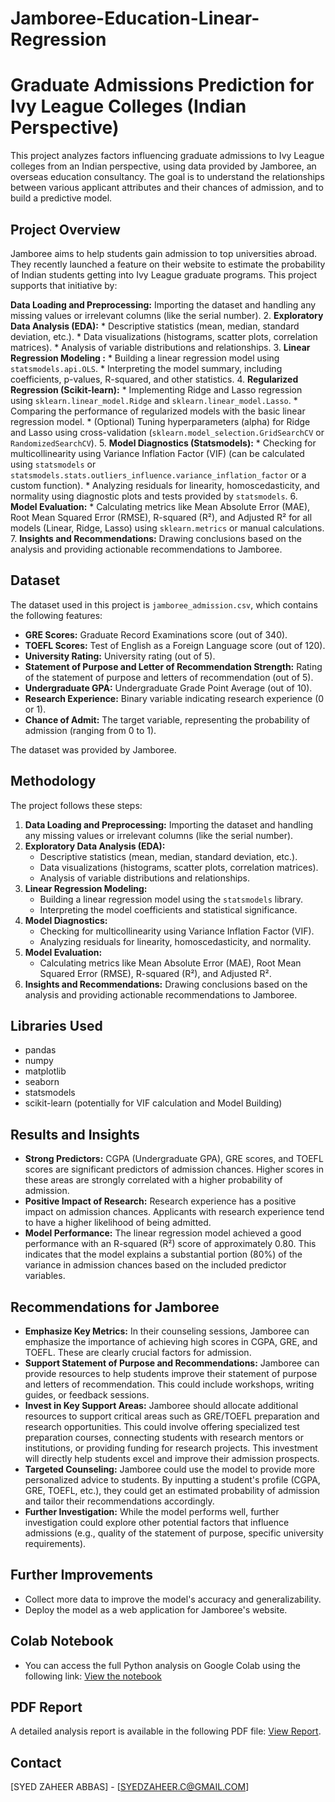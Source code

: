 # Jamboree-Education-Linear-Regression
# Graduate Admissions Prediction for Ivy League Colleges (Indian Perspective)

This project analyzes factors influencing graduate admissions to Ivy League colleges from an Indian perspective, using data provided by Jamboree, an overseas education consultancy. The goal is to understand the relationships between various applicant attributes and their chances of admission, and to build a predictive model.

## Project Overview

Jamboree aims to help students gain admission to top universities abroad. They recently launched a feature on their website to estimate the probability of Indian students getting into Ivy League graduate programs. This project supports that initiative by:

**Data Loading and Preprocessing:** Importing the dataset and handling any missing values or irrelevant columns (like the serial number).
2.  **Exploratory Data Analysis (EDA):**
    *   Descriptive statistics (mean, median, standard deviation, etc.).
    *   Data visualizations (histograms, scatter plots, correlation matrices).
    *   Analysis of variable distributions and relationships.
3.  **Linear Regression Modeling :**
    *   Building a linear regression model using `statsmodels.api.OLS`.
    *   Interpreting the model summary, including coefficients, p-values, R-squared, and other statistics.
4.  **Regularized Regression (Scikit-learn):**
    *   Implementing Ridge and Lasso regression using `sklearn.linear_model.Ridge` and `sklearn.linear_model.Lasso`.
    *   Comparing the performance of regularized models with the basic linear regression model.
    *   (Optional) Tuning hyperparameters (alpha) for Ridge and Lasso using cross-validation (`sklearn.model_selection.GridSearchCV` or `RandomizedSearchCV`).
5.  **Model Diagnostics (Statsmodels):**
    *   Checking for multicollinearity using Variance Inflation Factor (VIF) (can be calculated using `statsmodels` or `statsmodels.stats.outliers_influence.variance_inflation_factor` or a custom function).
    *   Analyzing residuals for linearity, homoscedasticity, and normality using diagnostic plots and tests provided by `statsmodels`.
6.  **Model Evaluation:**
    *   Calculating metrics like Mean Absolute Error (MAE), Root Mean Squared Error (RMSE), R-squared (R²), and Adjusted R² for all models (Linear, Ridge, Lasso) using `sklearn.metrics` or manual calculations.
7.  **Insights and Recommendations:** Drawing conclusions based on the analysis and providing actionable recommendations to Jamboree.


## Dataset

The dataset used in this project is `jamboree_admission.csv`, which contains the following features:

*   **GRE Scores:** Graduate Record Examinations score (out of 340).
*   **TOEFL Scores:** Test of English as a Foreign Language score (out of 120).
*   **University Rating:** University rating (out of 5).
*   **Statement of Purpose and Letter of Recommendation Strength:** Rating of the statement of purpose and letters of recommendation (out of 5).
*   **Undergraduate GPA:** Undergraduate Grade Point Average (out of 10).
*   **Research Experience:** Binary variable indicating research experience (0 or 1).
*   **Chance of Admit:** The target variable, representing the probability of admission (ranging from 0 to 1).

The dataset was provided by Jamboree.

## Methodology

The project follows these steps:

1.  **Data Loading and Preprocessing:** Importing the dataset and handling any missing values or irrelevant columns (like the serial number).
2.  **Exploratory Data Analysis (EDA):**
    *   Descriptive statistics (mean, median, standard deviation, etc.).
    *   Data visualizations (histograms, scatter plots, correlation matrices).
    *   Analysis of variable distributions and relationships.
3.  **Linear Regression Modeling:**
    *   Building a linear regression model using the `statsmodels` library.
    *   Interpreting the model coefficients and statistical significance.
4.  **Model Diagnostics:**
    *   Checking for multicollinearity using Variance Inflation Factor (VIF).
    *   Analyzing residuals for linearity, homoscedasticity, and normality.
5.  **Model Evaluation:**
    *   Calculating metrics like Mean Absolute Error (MAE), Root Mean Squared Error (RMSE), R-squared (R²), and Adjusted R².
6.  **Insights and Recommendations:** Drawing conclusions based on the analysis and providing actionable recommendations to Jamboree.

## Libraries Used

*   pandas
*   numpy
*   matplotlib
*   seaborn
*   statsmodels
*   scikit-learn (potentially for VIF calculation and Model Building)

## Results and Insights 

*   **Strong Predictors:** CGPA (Undergraduate GPA), GRE scores, and TOEFL scores are significant predictors of admission chances. Higher scores in these areas are strongly correlated with a higher probability of admission.
*   **Positive Impact of Research:** Research experience has a positive impact on admission chances. Applicants with research experience tend to have a higher likelihood of being admitted.
*   **Model Performance:** The linear regression model achieved a good performance with an R-squared (R²) score of approximately 0.80. This indicates that the model explains a substantial portion (80%) of the variance in admission chances based on the included predictor variables.

## Recommendations for Jamboree

*   **Emphasize Key Metrics:** In their counseling sessions, Jamboree can emphasize the importance of achieving high scores in CGPA, GRE, and TOEFL. These are clearly crucial factors for admission.
*   **Support Statement of Purpose and Recommendations:** Jamboree can provide resources to help students improve their statement of purpose and letters of recommendation. This could include workshops, writing guides, or feedback sessions.
*   **Invest in Key Support Areas:** Jamboree should allocate additional resources to support critical areas such as GRE/TOEFL preparation and research opportunities. This could involve offering specialized test preparation courses, connecting students with research mentors or institutions, or providing funding for research projects. This investment will directly help students excel and improve their admission prospects.
*   **Targeted Counseling:** Jamboree could use the model to provide more personalized advice to students. By inputting a student's profile (CGPA, GRE, TOEFL, etc.), they could get an estimated probability of admission and tailor their recommendations accordingly.
*   **Further Investigation:** While the model performs well, further investigation could explore other potential factors that influence admissions (e.g., quality of the statement of purpose, specific university requirements).


## Further Improvements 

*   Collect more data to improve the model's accuracy and generalizability.
*   Deploy the model as a web application for Jamboree's website.

## Colab Notebook
- You can access the full Python analysis on Google Colab using the following link: [View the notebook](https://colab.research.google.com/drive/1K87JOiTTbnVGQcna-IO3bSItAgQj1jn1#scrollTo=BNbt-qGtjvxh)

## PDF Report

A detailed analysis report is available in the following PDF file: [View Report](Risk_anlytics.pdf).

## Contact

[SYED ZAHEER ABBAS] - [SYEDZAHEER.C@GMAIL.COM]
